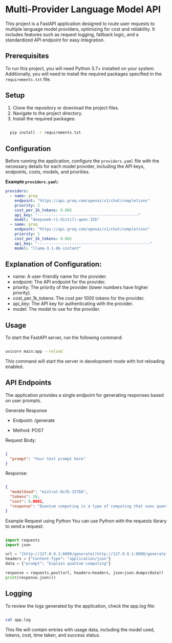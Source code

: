 # Multi-Provider Language Model API

This project is a FastAPI application designed to route user requests to multiple language model providers, optimizing for cost and reliability. It includes features such as request logging, fallback logic, and a standardized API endpoint for easy integration.

## Prerequisites

To run this project, you will need Python 3.7+ installed on your system. Additionally, you will need to install the required packages specified in the `requirements.txt` file.

## Setup

1.  Clone the repository or download the project files.
2.  Navigate to the project directory.
3.  Install the required packages:

  ```bash
    
    pip install -r requirements.txt
  ```

## Configuration

Before running the application, configure the `providers.yaml` file with the necessary details for each model provider, including the API keys, endpoints, costs, models, and priorities.

**Example `providers.yaml`:**

```yaml
providers:
  - name: groq
    endpoint: "https://api.groq.com/openai/v1/chat/completions"
    priority: 2
    cost_per_1k_tokens: 0.002
    api_key: "--------------------------------------------"
    model: "deepseek-r1-distill-qwen-32b"
  - name: groq
    endpoint: "https://api.groq.com/openai/v1/chat/completions"
    priority: 1
    cost_per_1k_tokens: 0.002
    api_key: "-------------------------------------------------"
    model: "llama-3.1-8b-instant"
```
## Explanation of Configuration:

- name: A user-friendly name for the provider.
- endpoint: The API endpoint for the provider.
- priority: The priority of the provider (lower numbers have higher priority).
- cost_per_1k_tokens: The cost per 1000 tokens for the provider.
- api_key: The API key for authenticating with the provider.
- model: The model to use for the provider.

## Usage
To start the FastAPI server, run the following command:

```Bash

uvicorn main:app --reload
```
This command will start the server in development mode with hot reloading enabled.

## API Endpoints
The application provides a single endpoint for generating responses based on user prompts.

Generate Response
- Endpoint: /generate

- Method: POST

Request Body:

```JSON

{
  "prompt": "Your text prompt here"
}
```
Response:

```JSON

{
  "modelUsed": "mixtral-8x7b-32768",
  "tokens": 50,
  "cost": 0.0001,
  "response": "Quantum computing is a type of computing that uses quantum bits or qubits to process information..."
}
```
Example Request using Python
You can use Python with the requests library to send a request:

```Python

import requests
import json

url = "[http://127.0.0.1:8000/generate](http://127.0.0.1:8000/generate)"
headers = {"Content-Type": "application/json"}
data = {"prompt": "Explain quantum computing"}

response = requests.post(url, headers=headers, json=json.dumps(data))
print(response.json())
```
## Logging
To review the logs generated by the application, check the app.log file:

```Bash

cat app.log
```
This file will contain entries with usage data, including the model used, tokens, cost, time taken, and success status.

